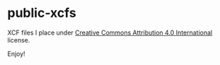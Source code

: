 # public-xcfs
XCF files I place under [Creative Commons Attribution 4.0 International](https://creativecommons.org/licenses/by/4.0/) license.

Enjoy!